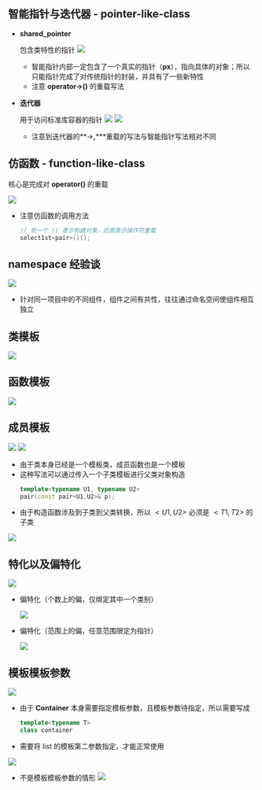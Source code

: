 ## 智能指针与迭代器 - pointer-like-class

- **shared_pointer**
	
    包含类特性的指针
    ![](./img/66.png)
	
	- 智能指针内部一定包含了一个真实的指针（**px**），指向具体的对象；所以只能指针完成了对传统指针的封装，并具有了一些新特性
	- 注意 **operator->()** 的重载写法

- **迭代器**
	
    用于访问标准库容器的指针
    ![](./img/67.png)
    ![](./img/68.png)
    
    - 注意到迭代器的**->**,**\***重载的写法与智能指针写法相对不同

## 仿函数 - function-like-class
	
核心是完成对 **operator()** 的重载

![](./img/69.png)
- 注意仿函数的调用方法
	```C++
    // 前一个 () 表示构建对象，后面表示操作符重载
    select1st<pair>()();
    ```
 
## namespace 经验谈    

![](./img/70.png)
- 针对同一项目中的不同组件，组件之间有共性，往往通过命名空间使组件相互独立
 
## 类模板

![](./img/71.png)

## 函数模板

![](./img/72.png)

## 成员模板

![](./img/73.png)
![](./img/74.png)
- 由于类本身已经是一个模板类，成员函数也是一个模板
- 这种写法可以通过传入一个子类模板进行父类对象构造
	```C++
    template<typename U1, typename U2>
    pair(const pair<U1,U2>& p);
    ```
- 由于构造函数涉及到子类到父类转换，所以 $<U1,U2>$ 必须是 $<T1,T2>$ 的子类

![](./img/75.png)

## 特化以及偏特化

![](./img/76.png)

- 偏特化（个数上的偏，仅绑定其中一个类别）

	![](./img/77.png)
    
- 偏特化（范围上的偏，任意范围限定为指针）

	![](./img/78.png)
    
## 模板模板参数

![](./img/79.png)
- 由于 **Container** 本身需要指定模板参数，且模板参数待指定，所以需要写成

	```C++
    template<typename T>
    class container
    ```
- 需要将 list 的模板第二参数指定，才能正常使用    

![](./img/80.png)

- 不是模板模板参数的情形
	![](./img/81.png)
	